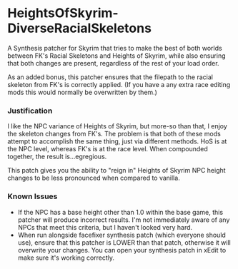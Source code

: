 # HeightsOfSkyrim-DiverseRacialSkeletons
A Synthesis patcher for Skyrim that tries to make the best of both worlds between FK's Racial Skeletons and Heights of Skyrim, while also ensuring that both changes are present, regardless of the rest of your load order.

As an added bonus, this patcher ensures that the filepath to the racial skeleton from FK's is correctly applied. (If you have a any extra race editing mods this would normally be overwritten by them.)

### Justification
I like the NPC variance of Heights of Skyrim, but more-so than that, I enjoy the skeleton changes from FK's. The problem is that both of these mods attempt to accomplish the same thing, just via different methods. HoS is at the NPC level, whereas FK's is at the race level. When compounded together, the result is...egregious.

This patch gives you the ability to "reign in" Heights of Skyrim NPC height changes to be less pronounced when compared to vanilla.

### Known Issues
* If the NPC has a base height other than 1.0 within the base game, this patcher will produce incorrect results. I'm not immediately aware of any NPCs that meet this criteria, but I haven't looked very hard.
* When run alongside facefixer synthesis patch (which everyone should use), ensure that this patcher is LOWER than that patch, otherwise it will overwrite your changes. You can open your synthesis patch in xEdit to make sure it's working correctly.
